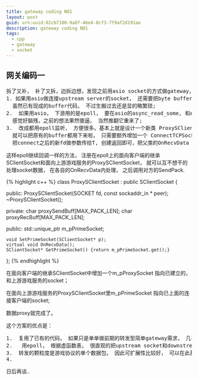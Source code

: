 ```yaml
---
title: gateway coding NO1
layout: post
guid: urn:uuid:82cb7100-9a6f-46e4-8cf3-7f9af2d191ae
description: gateway coding NO1
tags:
  - cpp
  - gateway
  - socket
---
```


## 网关编码一
<pre>
拆了又补， 补了又拆，边拆边想，发现之前用asio socket的方式做gateway， 有不少问题。  
1. 如果用asio做连接upstream server的socket， 还需要把byte buffer实现一遍，
  虽然已有现成的buffer代码， 不过生搬过去还是显的略繁琐;
2.  如果用asio， 下游用的是epoll， 要在asio的async_read_some, 和epoll的 OnRead, OnWrite间穿梭，
  感觉好脑残，之前的想法果然傻逼， 当然推翻它重来了;
3.  改成都用epoll监听， 方便很多。基本上就是设计一个新类 ProxySClientSocket 继承SClientSocket,
  就可以把原有的buffer都用下来啦， 只需要额外增加一个 ConnectTCPSocket模版，针对传进来的类型
  把connect之后的新fd做参数传给T, 创建返回即可，把父类的OnRecvData 改成虚函数， 在ProxySClientSocket里重写；  
</pre>

  这样epoll继续回调一样的方法， 注册在epoll上的面向客户端的继承SClientSocket和面向上游游戏服务的ProxySClientSocket， 就可以互不想干的处理socket数据， 在各自的OnRecvData内处理， 之后调用对方的SendPack.  

 
{% highlight c++ %}
class ProxySClientSocket : public SClientSocket
{

public:
    ProxySClientSocket(SOCKET fd, const sockaddr_in * peer);
    ~ProxySClientSocket();

private:
    char proxySendBuff[MAX_PACK_LEN];
    char proxyRecBuff[MAX_PACK_LEN];

public:
    std::unique_ptr<SClientSocket> m_pPrimeSocket;

    void SetPrimeSocket(SClientSocket* p);
    virtual void OnRecvData();
    SClientSocket* GetPrimeSocket() {return m_pPrimeSocket.get();}
};
{% endhighlight %}

在面向客户端的继承SClientSocket中增加一个m_pProxySocket 指向已建立的，和上游游戏服务的socket；  

在面向上游游戏服务的ProxySClientSocket里m_pPrimeSocket 指向已上面的连接客户端的socket;

数据proxy就完成了。  

这个方案的优点是：  
<pre>
1.  复用了已有的代码， 如果只是单单做前期的转发型简单gateway需求， 几乎没有什么改动;
2.   用epoll， 根据虚函数表， 很直观的把upstream socket和downstream socket分开， 更容易理解;
3.  转发的颗粒度是游戏协议的单个数据包， 因此可扩展性比较好， 可以在此基础上加入强网关的设计， 已经想到的要加入的有： 客户端在保持当前连接的状态下， 跳转场景服务，跳转动作由gateway断开前一个proxy， 创建一个连接到新场景的proxy;  还可以做其他一些以前设计缺陷的， 不能准确真实的统计在线玩家的.   
4.  
</pre>

日后再谈..

